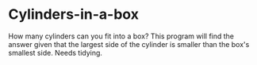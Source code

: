 # Cylinders-in-a-box
How many cylinders can you fit into a box? This program will find the answer given that the largest side of the cylinder is smaller than the box's smallest side. Needs tidying.
